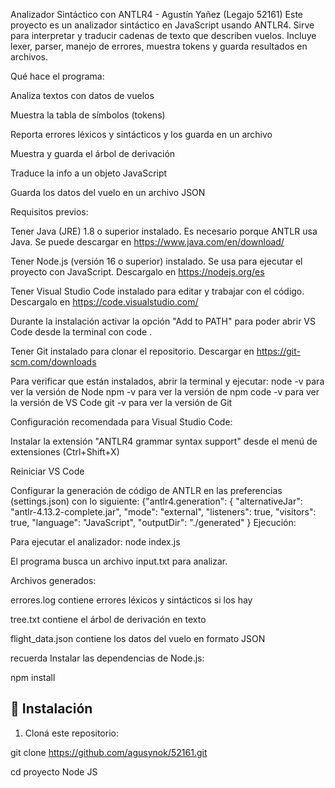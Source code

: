 Analizador Sintáctico con ANTLR4 - Agustín Yañez (Legajo 52161)
Este proyecto es un analizador sintáctico en JavaScript usando ANTLR4.
Sirve para interpretar y traducir cadenas de texto que describen vuelos.
Incluye lexer, parser, manejo de errores, muestra tokens y guarda resultados en archivos.

Qué hace el programa:

Analiza textos con datos de vuelos

Muestra la tabla de símbolos (tokens)

Reporta errores léxicos y sintácticos y los guarda en un archivo

Muestra y guarda el árbol de derivación

Traduce la info a un objeto JavaScript

Guarda los datos del vuelo en un archivo JSON

Requisitos previos:

Tener Java (JRE) 1.8 o superior instalado. Es necesario porque ANTLR usa Java. Se puede descargar en https://www.java.com/en/download/

Tener Node.js (versión 16 o superior) instalado. Se usa para ejecutar el proyecto con JavaScript. Descargalo en https://nodejs.org/es

Tener Visual Studio Code instalado para editar y trabajar con el código. Descargalo en https://code.visualstudio.com/

Durante la instalación activar la opción "Add to PATH" para poder abrir VS Code desde la terminal con code .

Tener Git instalado para clonar el repositorio. Descargar en https://git-scm.com/downloads

Para verificar que están instalados, abrir la terminal y ejecutar:
node -v para ver la versión de Node
npm -v para ver la versión de npm
code -v para ver la versión de VS Code
git -v para ver la versión de Git

Configuración recomendada para Visual Studio Code:

Instalar la extensión "ANTLR4 grammar syntax support" desde el menú de extensiones (Ctrl+Shift+X)

Reiniciar VS Code

Configurar la generación de código de ANTLR en las preferencias (settings.json) con lo siguiente:
{"antlr4.generation": {
 "alternativeJar": "antlr-4.13.2-complete.jar",
 "mode": "external",
 "listeners": true,
 "visitors": true,
 "language": "JavaScript",
 "outputDir": "./generated"
 } 
 Ejecución:

Para ejecutar el analizador:
node index.js

El programa busca un archivo input.txt para analizar.

Archivos generados:

errores.log contiene errores léxicos y sintácticos si los hay

tree.txt contiene el árbol de derivación en texto

flight_data.json contiene los datos del vuelo en formato JSON

recuerda 
Instalar las dependencias de Node.js:

npm install

## 🔧 Instalación



1. Cloná este repositorio:

git clone https://github.com/agusynok/52161.git


cd proyecto Node JS

